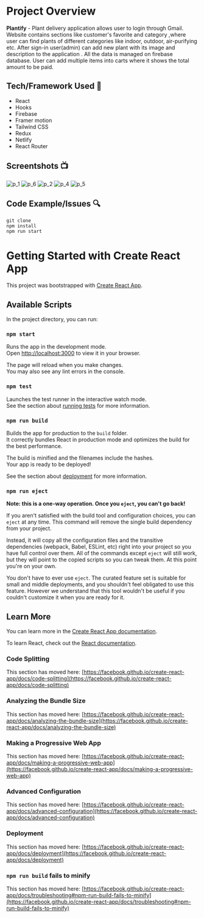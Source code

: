# Project Overview

**Plantify** - Plant delivery application allows user to login through Gmail. Website contains sections like customer's favorite and category ,where user can find plants of different categories like indoor, outdoor, air-purifying etc.
After sign-in user(admin) can add new plant with its image and description to the application . All the data is managed on firebase database.
User can add multiple items into carts where it shows the total amount to be paid. 

## Tech/Framework Used 🔧

- React
- Hooks
- Firebase
- Framer motion
- Tailwind CSS
- Redux
- Netlify
- React Router

## Screentshots 📺

![p_1](https://user-images.githubusercontent.com/71771131/192035811-a5ef6807-7b8a-4e18-96f8-d3b9c6f47ddf.png)
![p_6](https://user-images.githubusercontent.com/71771131/192036704-c8b76a01-5ec3-4e9a-8c2a-dbda3a24fc93.png)
![p_2](https://user-images.githubusercontent.com/71771131/192035851-ff090e29-2953-4932-b4dd-72d7a0cfa005.png)
![p_4](https://user-images.githubusercontent.com/71771131/192035861-a7c16088-19f7-47cd-9156-e3553396e8c8.png)
![p_5](https://user-images.githubusercontent.com/71771131/192036836-5b364a76-56b4-4964-ab52-6aa81a58243d.png)


## Code Example/Issues 🔍

```
git clone 
npm install
npm run start
```

# Getting Started with Create React App

This project was bootstrapped with [Create React App](https://github.com/facebook/create-react-app).

## Available Scripts

In the project directory, you can run:

### `npm start`

Runs the app in the development mode.\
Open [http://localhost:3000](http://localhost:3000) to view it in your browser.

The page will reload when you make changes.\
You may also see any lint errors in the console.

### `npm test`

Launches the test runner in the interactive watch mode.\
See the section about [running tests](https://facebook.github.io/create-react-app/docs/running-tests) for more information.

### `npm run build`

Builds the app for production to the `build` folder.\
It correctly bundles React in production mode and optimizes the build for the best performance.

The build is minified and the filenames include the hashes.\
Your app is ready to be deployed!

See the section about [deployment](https://facebook.github.io/create-react-app/docs/deployment) for more information.

### `npm run eject`

**Note: this is a one-way operation. Once you `eject`, you can't go back!**

If you aren't satisfied with the build tool and configuration choices, you can `eject` at any time. This command will remove the single build dependency from your project.

Instead, it will copy all the configuration files and the transitive dependencies (webpack, Babel, ESLint, etc) right into your project so you have full control over them. All of the commands except `eject` will still work, but they will point to the copied scripts so you can tweak them. At this point you're on your own.

You don't have to ever use `eject`. The curated feature set is suitable for small and middle deployments, and you shouldn't feel obligated to use this feature. However we understand that this tool wouldn't be useful if you couldn't customize it when you are ready for it.

## Learn More

You can learn more in the [Create React App documentation](https://facebook.github.io/create-react-app/docs/getting-started).

To learn React, check out the [React documentation](https://reactjs.org/).

### Code Splitting

This section has moved here: [https://facebook.github.io/create-react-app/docs/code-splitting](https://facebook.github.io/create-react-app/docs/code-splitting)

### Analyzing the Bundle Size

This section has moved here: [https://facebook.github.io/create-react-app/docs/analyzing-the-bundle-size](https://facebook.github.io/create-react-app/docs/analyzing-the-bundle-size)

### Making a Progressive Web App

This section has moved here: [https://facebook.github.io/create-react-app/docs/making-a-progressive-web-app](https://facebook.github.io/create-react-app/docs/making-a-progressive-web-app)

### Advanced Configuration

This section has moved here: [https://facebook.github.io/create-react-app/docs/advanced-configuration](https://facebook.github.io/create-react-app/docs/advanced-configuration)

### Deployment

This section has moved here: [https://facebook.github.io/create-react-app/docs/deployment](https://facebook.github.io/create-react-app/docs/deployment)

### `npm run build` fails to minify

This section has moved here: [https://facebook.github.io/create-react-app/docs/troubleshooting#npm-run-build-fails-to-minify](https://facebook.github.io/create-react-app/docs/troubleshooting#npm-run-build-fails-to-minify)
